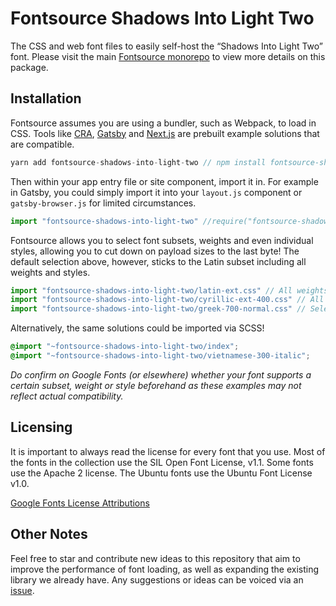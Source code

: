 # Fontsource Shadows Into Light Two

The CSS and web font files to easily self-host the “Shadows Into Light Two” font. Please visit the main [Fontsource monorepo](https://github.com/DecliningLotus/fontsource) to view more details on this package.

## Installation

Fontsource assumes you are using a bundler, such as Webpack, to load in CSS. Tools like [CRA](https://create-react-app.dev/), [Gatsby](https://www.gatsbyjs.org/) and [Next.js](https://nextjs.org/) are prebuilt example solutions that are compatible.

```javascript
yarn add fontsource-shadows-into-light-two // npm install fontsource-shadows-into-light-two
```

Then within your app entry file or site component, import it in. For example in Gatsby, you could simply import it into your `layout.js` component or `gatsby-browser.js` for limited circumstances.

```javascript
import "fontsource-shadows-into-light-two" //require("fontsource-shadows-into-light-two")
```

Fontsource allows you to select font subsets, weights and even individual styles, allowing you to cut down on payload sizes to the last byte! The default selection above, however, sticks to the Latin subset including all weights and styles.

```javascript
import "fontsource-shadows-into-light-two/latin-ext.css" // All weights and styles included.
import "fontsource-shadows-into-light-two/cyrillic-ext-400.css" // All styles included.
import "fontsource-shadows-into-light-two/greek-700-normal.css" // Select either normal or italic.
```

Alternatively, the same solutions could be imported via SCSS!

```scss
@import "~fontsource-shadows-into-light-two/index";
@import "~fontsource-shadows-into-light-two/vietnamese-300-italic";
```

_Do confirm on Google Fonts (or elsewhere) whether your font supports a certain subset, weight or style beforehand as these examples may not reflect actual compatibility._

## Licensing 

It is important to always read the license for every font that you use.
Most of the fonts in the collection use the SIL Open Font License, v1.1. Some fonts use the Apache 2 license. The Ubuntu fonts use the Ubuntu Font License v1.0.

[Google Fonts License Attributions](https://fonts.google.com/attribution)

## Other Notes

Feel free to star and contribute new ideas to this repository that aim to improve the performance of font loading, as well as expanding the existing library we already have. Any suggestions or ideas can be voiced via an [issue](https://github.com/DecliningLotus/fontsource/issues).

